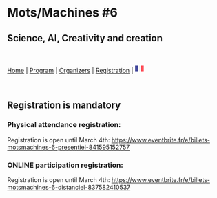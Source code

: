 # Mots/Machines #6
## Science, AI, Creativity and creation
<br>


[Home](index) | [Program](program) | [Organizers](orga) | [Registration](registration) | [<img src="FR.png" width="20">](../fr/orga)

<br>


## Registration is mandatory

### Physical attendance registration: 

Registration is open until March 4th: https://www.eventbrite.fr/e/billets-motsmachines-6-presentiel-841595152757

### ONLINE participation registration:

Registration is open until March 4th: https://www.eventbrite.fr/e/billets-motsmachines-6-distanciel-837582410537
